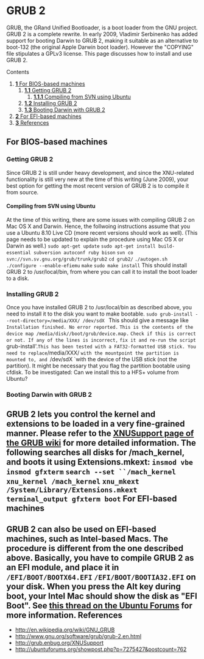 GRUB 2
======
GRUB, the GRand Unified Bootloader, is a boot loader from the GNU project. GRUB 2 is a complete rewrite. In early 2009, Vladimir Serbinenko has added support for booting Darwin to GRUB 2, making it suitable as an alternative to boot-132 (the original Apple Darwin boot loader).
However the "COPYING" file stipulates a GPLv3 license.
This page discusses how to install and use GRUB 2.




Contents
1.  [**1** For BIOS-based machines](grub2.html#TOC-For-BIOS-based-machines)
    1.  [**1.1** Getting GRUB 2](grub2.html#TOC-Getting-GRUB-2)
        1.  [**1.1.1** Compiling from SVN using Ubuntu](grub2.html#TOC-Compiling-from-SVN-using-Ubuntu)
    2.  [**1.2** Installing GRUB 2](grub2.html#TOC-Installing-GRUB-2)
    3.  [**1.3** Booting Darwin with GRUB 2](grub2.html#TOC-Booting-Darwin-with-GRUB-2)
2.  [**2** For EFI-based machines](grub2.html#TOC-For-EFI-based-machines)
3.  [**3** References](grub2.html#TOC-References)

For BIOS-based machines
-----------------------
### Getting GRUB 2
Since GRUB 2 is still under heavy development, and since the XNU-related functionality is still very new at the time of this writing (June 2009), your best option for getting the most recent version of GRUB 2 is to compile it from source.
#### Compiling from SVN using Ubuntu
At the time of this writing, there are some issues with compiling GRUB 2 on Mac OS X and Darwin. Hence, the follwoing instructions assume that you use a Ubuntu 8.10 Live CD (more recent versions should work as well). (This page needs to be updated to explain the procedure using Mac OS X or Darwin as well.)
 `sudo apt-get update`
 `sudo apt-get install build-essential subversion autoconf ruby bison`
 `svn co svn://svn.sv.gnu.org/grub/trunk/grub2`
 `cd grub2/`
 `./autogen.sh`
 `./configure --enable-efiemu`
 `make`
 `sudo make install`
 This should install GRUB 2 to /usr/local/bin, from where you can call it to install the boot loader to a disk.
### Installing GRUB 2
Once you have installed GRUB 2 to /usr/local/bin as described above, you need to install it to the disk you want to make bootable.
 `sudo grub-install --root-directory=/media/XXX/ /dev/sdX `
 This should give a message like
 `Installation finished. No error reported.`
 `This is the contents of the device map /media/disk//boot/grub/device.map.`
 `Check if this is correct or not. If any of the lines is incorrect,`
 `fix it and re-run the script `grub-install'.`
 This has been tested with a FAT32-formatted USB stick. You need to replace `/media/XXX/ `with the mountpoint the partition is mounted to, and `/dev/sdX `with the device of the USB stick (not the partition). It might be necessary that you flag the partition bootable using cfdisk. To be investigated: Can we install this to a HFS+ volume from Ubuntu?
### Booting Darwin with GRUB 2
GRUB 2 lets you control the kernel and extensions to be loaded in a very fine-grained manner. Please refer to the [XNUSupport page of the GRUB wiki](http://grub.enbug.org/XNUSupport) for more detailed information. The following searches all disks for /mach_kernel, and boots it using Extensions.mkext:
 `insmod vbe`
 `insmod gfxterm`
 `search --set ``/mach_kernel`
 `xnu_kernel /mach_kernel`
 `xnu_mkext /System/Library/Extensions.mkext`
 `terminal_output gfxterm
 boot`
For EFI-based machines
----------------------
GRUB 2 can also be used on EFI-based machines, such as Intel-based Macs.
 The procedure is different from the one described above. Basically, you have to compile GRUB 2 as an EFI module, and place it in
 `/EFI/BOOT/BOOTX64.EFI`
 `/EFI/BOOT/BOOTIA32.EFI`
 on your disk. When you press the Alt key during boot, your Intel Mac should show the disk as "EFI Boot". See [this thread on the Ubuntu Forums](http://ubuntuforums.org/showpost.php?p=7275427&postcount=762) for more information.
References
----------
-   <http://en.wikipedia.org/wiki/GNU_GRUB>
-   <http://www.gnu.org/software/grub/grub-2.en.html>
-   <http://grub.enbug.org/XNUSupport>
-   <http://ubuntuforums.org/showpost.php?p=7275427&postcount=762>
